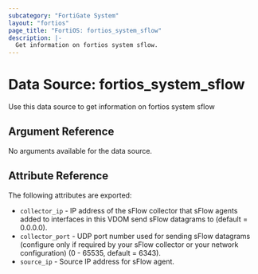 ```yaml
---
subcategory: "FortiGate System"
layout: "fortios"
page_title: "FortiOS: fortios_system_sflow"
description: |-
  Get information on fortios system sflow.
---
```


# Data Source: fortios_system_sflow
Use this data source to get information on fortios system sflow

## Argument Reference

No arguments available for the data source.

## Attribute Reference

The following attributes are exported:

* `collector_ip` - IP address of the sFlow collector that sFlow agents added to interfaces in this VDOM send sFlow datagrams to (default = 0.0.0.0).
* `collector_port` - UDP port number used for sending sFlow datagrams (configure only if required by your sFlow collector or your network configuration) (0 - 65535, default = 6343).
* `source_ip` - Source IP address for sFlow agent.

